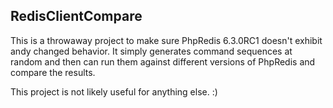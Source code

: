 ## RedisClientCompare

This is a throwaway project to make sure PhpRedis 6.3.0RC1 doesn't exhibit andy changed behavior. It simply generates command sequences at random and then can run them against different versions of PhpRedis and compare the results.

This project is not likely useful for anything else. :)
